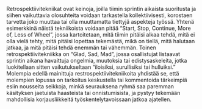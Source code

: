 Retrospektiivitekniikat ovat keinoja, joilla tiimin sprintin aikaista suoritusta ja siihen vaikuttavia olosuhteita voidaan tarkastella kollektiivisesti, korostaen tarvetta joko muuttaa tai olla muuttamatta tiettyjä aspekteja työssä. Yhtenä esimerkkinä näistä tekniikoista voidaan pitää “Start, Stop, Continue, More of, Less of Wheel”, jossa kartoitetaan, mitä tiimin pitäisi alkaa tehdä, mitä ei olla vielä tehty, mitä pitäisi lopettaa tekemästä, mikä on tiellä, mitä halutaan jatkaa, ja mitä pitäisi tehdä enemmän tai vähemmän. Toinen retrospektiivitekniikka on “Glad, Sad, Mad”, jossa osallistujat listaavat sprintin aikana havaittuja ongelmia, muutoksia tai edistysaskeleita, jotka luokitellaan sitten vaikutukseltaan “iloisiksi, surullisiksi tai hulluiksi.” Molempia edellä mainittuja restrospektiivitekniikoita yhdistää se, että molempien lopussa on tarkoitus keskustella tai kommentoida tärkeimpiä esiin nousseita seikkoja, minkä seurauksena ryhmä saa paremman käsityksen jaetuista haasteista tai onnistumisista, ja pystyy tekemään mahdollisia korjausliikkeitä työskentelytavoissaan jatkoa ajatellen. 
